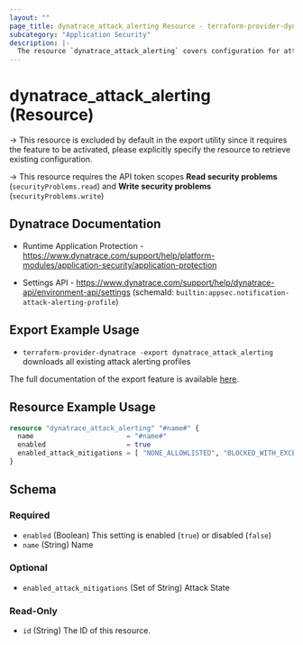 ```yaml
---
layout: ""
page_title: dynatrace_attack_alerting Resource - terraform-provider-dynatrace"
subcategory: "Application Security"
description: |-
  The resource `dynatrace_attack_alerting` covers configuration for attack alerting profiles
---
```


# dynatrace_attack_alerting (Resource)

-> This resource is excluded by default in the export utility since it requires the feature to be activated, please explicitly specify the resource to retrieve existing configuration.

-> This resource requires the API token scopes **Read security problems** (`securityProblems.read`) and **Write security problems** (`securityProblems.write`)

## Dynatrace Documentation

- Runtime Application Protection - https://www.dynatrace.com/support/help/platform-modules/application-security/application-protection

- Settings API - https://www.dynatrace.com/support/help/dynatrace-api/environment-api/settings (schemaId: `builtin:appsec.notification-attack-alerting-profile`)

## Export Example Usage

- `terraform-provider-dynatrace -export dynatrace_attack_alerting` downloads all existing attack alerting profiles

The full documentation of the export feature is available [here](https://registry.terraform.io/providers/dynatrace-oss/dynatrace/latest/docs/guides/export-v2).

## Resource Example Usage

```terraform
resource "dynatrace_attack_alerting" "#name#" {
  name                       = "#name#"
  enabled                    = true
  enabled_attack_mitigations = [ "NONE_ALLOWLISTED", "BLOCKED_WITH_EXCEPTION", "NONE_BLOCKING_DISABLED" ]
}
```

<!-- schema generated by tfplugindocs -->
## Schema

### Required

- `enabled` (Boolean) This setting is enabled (`true`) or disabled (`false`)
- `name` (String) Name

### Optional

- `enabled_attack_mitigations` (Set of String) Attack State

### Read-Only

- `id` (String) The ID of this resource.
 